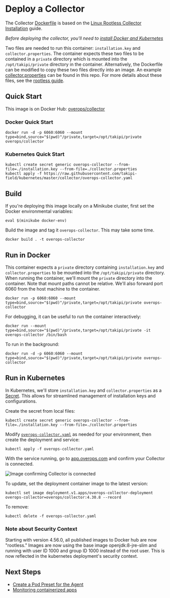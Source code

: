 # Deploy a Collector

The Collector [Dockerfile](Dockerfile) is based on the [Linux Rootless Collector Installation](https://doc.overops.com/docs/linux-rootless-collector-install) guide.

_Before deploying the collector, you'll need to [install Docker and Kubernetes](../README.md)_

Two files are needed to run this container: `installation.key` and `collector.properties`. The container expects these two files to be contained in a `private` directory which is mounted into the `/opt/takipi/private` directory in the container. Alternatively, the Dockerfile can be modified to copy these two files directly into an image. An example [collector.properties](private/collector.properties.saas.example) can be found in this repo. For more details about these files, see the [rootless guide](https://doc.overops.com/docs/linux-rootless-collector-install).

## Quick Start

This image is on Docker Hub: [overops/collector](https://hub.docker.com/r/overops/collector)

### Docker Quick Start

```console
docker run -d -p 6060:6060 --mount type=bind,source="$(pwd)"/private,target=/opt/takipi/private overops/collector
```

### Kubernetes Quick Start

```console
kubectl create secret generic overops-collector --from-file=./installation.key --from-file=./collector.properties
kubectl apply -f https://raw.githubusercontent.com/takipi-field/kubernetes/master/collector/overops-collector.yaml
```

## Build

If you're deploying this image locally on a Minikube cluster, first set the Docker environmental variables:

```console
eval $(minikube docker-env)
```

Build the image and tag it `overops-collector`. This may take some time.

```console
docker build . -t overops-collector
```

## Run in Docker

This container expects a `private` directory containing `installation.key` and `collector.properties` to be mounted into the `/opt/takipi/private` directory. When running the container, we'll mount the `private` directory into the container. Note that mount paths cannot be relative. We'll also forward port 6060 from the host machine to the container.

```console
docker run -p 6060:6060 --mount type=bind,source="$(pwd)"/private,target=/opt/takipi/private overops-collector
```

For debugging, it can be useful to run the container interactively:

```console
docker run --mount type=bind,source="$(pwd)"/private,target=/opt/takipi/private -it overops-collector /bin/bash
```

To run in the background:

```console
docker run -d -p 6060:6060 --mount type=bind,source="$(pwd)"/private,target=/opt/takipi/private overops-collector
```

## Run in Kubernetes

In Kubernetes, we'll store `installation.key` and `collector.properties` as a [Secret](https://kubernetes.io/docs/concepts/configuration/secret/). This allows for streamlined management of installation keys and configurations.

Create the secret from local files:

```console
kubectl create secret generic overops-collector --from-file=./installation.key --from-file=./collector.properties
```

Modify [`overops-collector.yaml`](overops-collector.yaml) as needed for your environment, then create the deployment and service:

```console
kubectl apply -f overops-collector.yaml
```

With the service running, go to [app.overops.com](https://app.overops.com/) and confirm your Collector is connected.

![Image confirming Collector is connected](collector-connected.png)

To update, set the deployment container image to the latest version:

```console
kubectl set image deployment.v1.apps/overops-collector-deployment overops-collector=overops/collector:4.30.8 --record
```

To remove:

```console
kubectl delete -f overops-collector.yaml
```

### Note about Security Context

Starting with version 4.56.0, all published images to Docker hub are now "rootless." Images are now using the base image openjdk:8-jre-slim and running with user ID 1000 and group ID 1000 instead of the root user. This is now reflected in the kubernetes deployment's security context.

## Next Steps

- [Create a Pod Preset for the Agent](../agent)
- [Monitoring containerized apps](../demos)
